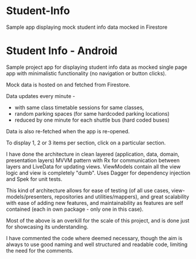 # Student-Info
Sample app displaying mock student info data mocked in Firestore

__**Student Info - Android**__
==============================

Sample project app for displaying student info data as mocked single page app with minimalistic functionality (no navigation or button clicks).

Mock data is hosted on and fetched from Firestore.

Data updates every minute -

* with same class timetable sessions for same classes,
* random parking spaces (for same hardcoded parking locations)
* reduced by one minute for each shuttle bus (hard coded buses)

Data is also re-fetched when the app is re-opened.

To display 1, 2 or 3 items per section, click on a particular section.

I have done the architecture in clean layered (application, data, domain, presentation layers) MVVM pattern with Rx for communication between layers and LiveData for updating views. ViewModels contain all the view logic and view is completely "dumb".
Uses Dagger for dependency injection and Spek for unit tests.

This kind of architecture allows for ease of testing (of all use cases, view-models/presenters, repositories and utilities/mappers), and great scalability with ease of adding new features, and maintainability as features are self contained (each in own package - only one in this case).

Most of the above is an overkill for the scale of this project, and is done just for showcasing its understanding.

I have commented the code where deemed necessary, though the aim is always to use good naming and well structured and readable code, limiting the need for the comments.
